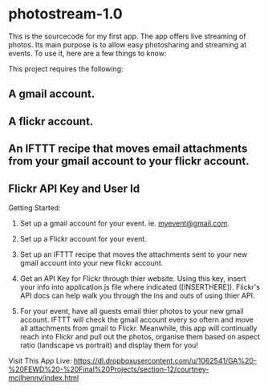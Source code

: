 photostream-1.0
===============

This is the sourcecode for my first app. The app offers live streaming of photos. Its main purpose is to allow easy photosharing and streaming at events. To use it, here are a few things to know:

This project requires the following: 
## A gmail account.
## A flickr account.
## An IFTTT recipe that moves email attachments from your gmail account to your flickr account. 
## Flickr API Key and User Id

Getting Started: 

1. Set up a gmail account for your event. ie. myevent@gmail.com.

2. Set up a Flickr account for your event. 

3. Set up an IFTTT recipe that moves the attachments sent to your new gmail account into your new flickr account. 

4. Get an API Key for Flickr through thier website. Using this key, insert your info into application.js file where indicated ([INSERTHERE]). Flickr's API docs can help walk you through the ins and outs of using thier API. 

5. For your event, have all guests email thier photos to your new gmail account. IFTTT will check the gmail account every so oftern and move all attachments from gmail to Flickr. Meanwhile, this app will continually reach into Flickr and pull out the photos, organise them based on aspect ratio (landscape vs portrait) and display them for you! 

Visit This App Live: https://dl.dropboxusercontent.com/u/1062541/GA%20-%20FEWD%20-%20Final%20Projects/section-12/courtney-mcilhenny/index.html


